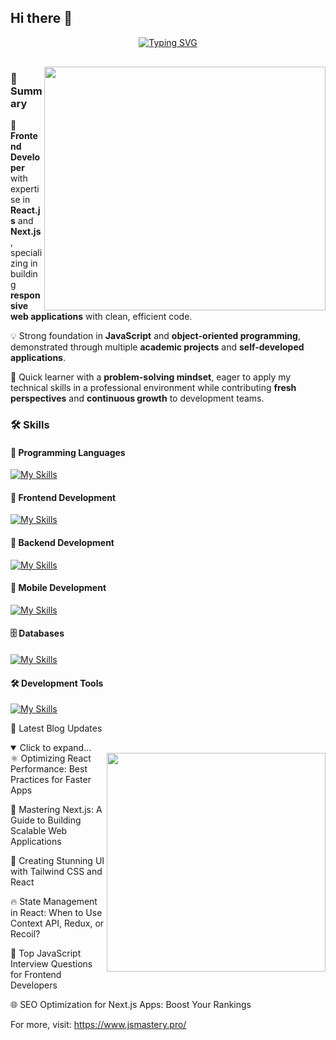 ## Hi there 👋

<!--
**shiva24082/shiva24082** is a ✨ _special_ ✨ repository because its `README.md` (this file) appears on your GitHub profile.

Here are some ideas to get you started:

- 🔭 I’m currently working on ...
- 🌱 I’m currently learning ...
- 👯 I’m looking to collaborate on ...
- 🤔 I’m looking for help with ...
- 💬 Ask me about ...
- 📫 How to reach me: ...
- 😄 Pronouns: ...
- ⚡ Fun fact: ...
-->
<div align="center">

[![Typing SVG](https://readme-typing-svg.herokuapp.com?font=Handlee&center=true&vCenter=true&width=500&height=60&lines=Shiva+Vinodkumar)](https://git.io/typing-svg)

<img src="https://cnb.cool/66666/resource/-/git/raw/main/img/hengtiao.gif"
width="100%"  height="2">

</div>
<img align='right' src="https://cnb.cool/66666/resource/-/git/raw/main/img/qmsht.gif?raw=true" width="450" height="390" />

### 📌 Summary  

🚀 **Frontend Developer** with expertise in **React.js** and **Next.js**, specializing in building **responsive web applications** with clean, efficient code.  

💡 Strong foundation in **JavaScript** and **object-oriented programming**, demonstrated through multiple **academic projects** and **self-developed applications**.  

🎯 Quick learner with a **problem-solving mindset**, eager to apply my technical skills in a professional environment while contributing **fresh perspectives** and **continuous growth** to development teams.

### 🛠️ Skills

#### 🚀 Programming Languages  
[![My Skills](https://skillicons.dev/icons?i=js,ts,python,java,cs&theme=dark)](https://github.com/shiva24082)

#### 🎨 Frontend Development  
[![My Skills](https://skillicons.dev/icons?i=react,nextjs,redux,tailwind,threejs,html,css&theme=dark)](https://github.com/shiva24082)

#### 🔧 Backend Development  
[![My Skills](https://skillicons.dev/icons?i=nodejs&theme=dark)](https://github.com/shiva24082)

#### 📱 Mobile Development  
[![My Skills](https://skillicons.dev/icons?i=androidstudio,java,react&theme=dark)](https://github.com/shiva24082)

#### 🗄️ Databases  
[![My Skills](https://skillicons.dev/icons?i=mysql,mongodb,firebase&theme=dark)](https://github.com/shiva24082)

#### 🛠️ Development Tools  
[![My Skills](https://skillicons.dev/icons?i=vscode,visualstudio,androidstudio,git,docker,webpack&theme=dark)](https://github.com/shiva24082)

📝 Latest Blog Updates
<details open> <summary>Click to expand...</summary> <img align='right' src="https://cnb.cool/66666/resource/-/git/raw/main/img/dengxia.webp" width="350" /> <!-- BLOG-POST-LIST:START -->
⚛️ Optimizing React Performance: Best Practices for Faster Apps

🚀 Mastering Next.js: A Guide to Building Scalable Web Applications

🎨 Creating Stunning UI with Tailwind CSS and React

🔥 State Management in React: When to Use Context API, Redux, or Recoil?

🎯 Top JavaScript Interview Questions for Frontend Developers

🌐 SEO Optimization for Next.js Apps: Boost Your Rankings

<!-- BLOG-POST-LIST:END -->
For more, visit: https://www.jsmastery.pro/

</details>

